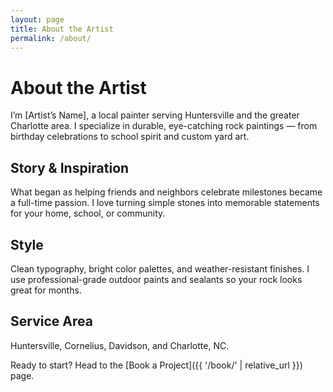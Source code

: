 ```yaml
---
layout: page
title: About the Artist
permalink: /about/
---
```


# About the Artist

I’m [Artist’s Name], a local painter serving Huntersville and the greater Charlotte area. I specialize in durable, eye-catching rock paintings — from birthday celebrations to school spirit and custom yard art.

## Story & Inspiration
What began as helping friends and neighbors celebrate milestones became a full-time passion. I love turning simple stones into memorable statements for your home, school, or community.

## Style
Clean typography, bright color palettes, and weather-resistant finishes. I use professional-grade outdoor paints and sealants so your rock looks great for months.

## Service Area
Huntersville, Cornelius, Davidson, and Charlotte, NC.

Ready to start? Head to the [Book a Project]({{ '/book/' | relative_url }}) page.

